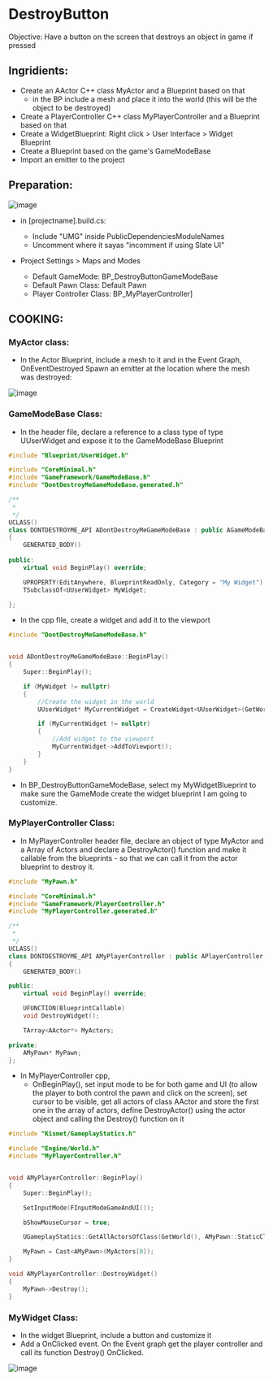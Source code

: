 # DestroyButton

Objective: Have a button on the screen that destroys an object in game if pressed

## Ingridients:

- Create an AActor C++ class MyActor and a Blueprint based on that
  - in the BP include a mesh and place it into the world (this will be the object to be destroyed)
- Create a PlayerController C++ class MyPlayerController and a Blueprint based on that
- Create a WidgetBlueprint: Right click > User Interface > Widget Blueprint
- Create a Blueprint based on the game's GameModeBase
- Import an emitter to the project
  
## Preparation:

![image](https://user-images.githubusercontent.com/12215115/234550311-901ebeca-efb1-44b3-8d33-e41977fe22a8.png)

- in [projectname].build.cs:
  - Include "UMG" inside PublicDependenciesModuleNames
  - Uncomment where it sayas "incomment if using Slate UI"
    
- Project Settings > Maps and Modes
  - Default GameMode: BP_DestroyButtonGameModeBase
  - Default Pawn Class: Default Pawn
  - Player Controller Class: BP_MyPlayerController]
    
## COOKING:

### MyActor class:
- In the Actor Blueprint, include a mesh to it and in the Event Graph, OnEventDestroyed Spawn an emitter at the location where the mesh was destroyed:

![image](https://user-images.githubusercontent.com/12215115/234263624-6e413c4c-4e5d-43b2-9ff5-fadafe775bd9.png)

### GameModeBase Class:
- In the header file, declare a reference to a class type of type UUserWidget and expose it to the GameModeBase Blueprint
```cpp
#include "Blueprint/UserWidget.h"

#include "CoreMinimal.h"
#include "GameFramework/GameModeBase.h"
#include "DontDestroyMeGameModeBase.generated.h"

/**
 * 
 */
UCLASS()
class DONTDESTROYME_API ADontDestroyMeGameModeBase : public AGameModeBase
{
	GENERATED_BODY()
	
public: 
	virtual void BeginPlay() override;

	UPROPERTY(EditAnywhere, BlueprintReadOnly, Category = "My Widget")
	TSubclassOf<UUserWidget> MyWidget;

};
```

- In the cpp file, create a widget and add it to the viewport
```cpp
#include "DontDestroyMeGameModeBase.h"


void ADontDestroyMeGameModeBase::BeginPlay()
{
    Super::BeginPlay();

    if (MyWidget != nullptr)
    {
        //Create the widget in the world
        UUserWidget* MyCurrentWidget = CreateWidget<UUserWidget>(GetWorld(), MyWidget);

        if (MyCurrentWidget != nullptr)
        {
            //Add widget to the viewport
            MyCurrentWidget->AddToViewport();
        }   
    }
}
```

- In BP_DestroyButtonGameModeBase, select my MyWidgetBlueprint to make sure the GameMode create the widget blueprint I am going to customize.

### MyPlayerController Class:
- In MyPlayerController header file, declare an object of type MyActor and a Array of Actors and declare a DestroyActor() function and make it callable from the blueprints - so that we can call it from the actor blueprint to destroy it.
```cpp
#include "MyPawn.h"

#include "CoreMinimal.h"
#include "GameFramework/PlayerController.h"
#include "MyPlayerController.generated.h"

/**
 * 
 */
UCLASS()
class DONTDESTROYME_API AMyPlayerController : public APlayerController
{
	GENERATED_BODY()

public:
	virtual void BeginPlay() override;

	UFUNCTION(BlueprintCallable)
	void DestroyWidget();

	TArray<AActor*> MyActors;

private:
	AMyPawn* MyPawn; 
};
```

- In MyPlayerController cpp, 
  - OnBeginPlay(), set input mode to be for both game and UI (to allow the player to both control the pawn and click on the screen), set cursor to be visible, get all actors of class AActor and store the first one in the array of actors, define DestroyActor() using the actor object and calling the Destroy() function on it
```cpp
#include "Kismet/GameplayStatics.h"

#include "Engine/World.h" 
#include "MyPlayerController.h"


void AMyPlayerController::BeginPlay()
{
    Super::BeginPlay();

    SetInputMode(FInputModeGameAndUI());

    bShowMouseCursor = true;

    UGameplayStatics::GetAllActorsOfClass(GetWorld(), AMyPawn::StaticClass(), MyActors);  

    MyPawn = Cast<AMyPawn>(MyActors[0]); 
}

void AMyPlayerController::DestroyWidget()
{
    MyPawn->Destroy();
}
```

### MyWidget Class:
- In the widget Blueprint, include a button and customize it
- Add a OnClicked event. On the Event graph get the player controller and call its function Destroy() OnClicked.

![image](https://user-images.githubusercontent.com/12215115/234550380-e3964928-49ef-45d0-9457-798d54eed947.png)


